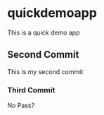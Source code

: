 # quickdemoapp
This is a quick demo app

## Second Commit
This is my second commit

### Third Commit
No Pass?